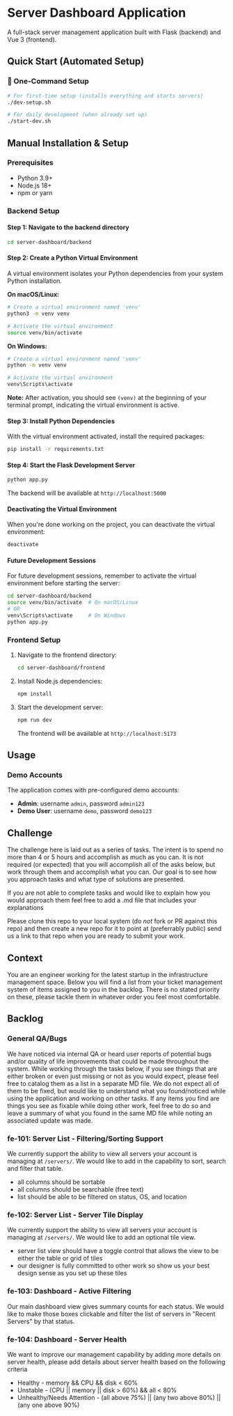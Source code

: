 # Server Dashboard Application

A full-stack server management application built with Flask (backend) and Vue 3 (frontend).

## Quick Start (Automated Setup)

### 🚀 One-Command Setup
```bash
# For first-time setup (installs everything and starts servers)
./dev-setup.sh

# For daily development (when already set up)
./start-dev.sh
```

## Manual Installation & Setup

### Prerequisites
- Python 3.9+
- Node.js 18+
- npm or yarn

### Backend Setup

#### Step 1: Navigate to the backend directory
```bash
cd server-dashboard/backend
```

#### Step 2: Create a Python Virtual Environment
A virtual environment isolates your Python dependencies from your system Python installation.

**On macOS/Linux:**
```bash
# Create a virtual environment named 'venv'
python3 -m venv venv

# Activate the virtual environment
source venv/bin/activate
```

**On Windows:**
```bash
# Create a virtual environment named 'venv'
python -m venv venv

# Activate the virtual environment
venv\Scripts\activate
```

**Note:** After activation, you should see `(venv)` at the beginning of your terminal prompt, indicating the virtual environment is active.

#### Step 3: Install Python Dependencies
With the virtual environment activated, install the required packages:
```bash
pip install -r requirements.txt
```

#### Step 4: Start the Flask Development Server
```bash
python app.py
```

The backend will be available at `http://localhost:5000`

#### Deactivating the Virtual Environment
When you're done working on the project, you can deactivate the virtual environment:
```bash
deactivate
```

#### Future Development Sessions
For future development sessions, remember to activate the virtual environment before starting the server:
```bash
cd server-dashboard/backend
source venv/bin/activate  # On macOS/Linux
# OR
venv\Scripts\activate     # On Windows
python app.py
```

### Frontend Setup
1. Navigate to the frontend directory:
   ```bash
   cd server-dashboard/frontend
   ```

2. Install Node.js dependencies:
   ```bash
   npm install
   ```

3. Start the development server:
   ```bash
   npm run dev
   ```
   
   The frontend will be available at `http://localhost:5173`

## Usage

### Demo Accounts
The application comes with pre-configured demo accounts:
- **Admin**: username `admin`, password `admin123`
- **Demo User**: username `demo`, password `demo123`


## Challenge

The challenge here is laid out as a series of tasks. The intent is to spend no more than 4 or 5 hours and accomplish as much as you can. It is not required (or expected) that you will accomplish all of the asks below, but work through them and accomplish what you can. Our goal is to see how you approach tasks and what type of solutions are presented.

If you are not able to complete tasks and would like to explain how you would approach them feel free to add a .md file that includes your explanations 

Please clone this repo to your local system (do _not_ fork or PR against this repo) and then create a new repo for it to point at (preferrably public) send us a link to that repo when you are ready to submit your work.

## Context

You are an engineer working for the latest startup in the infrastructure management space. Below you will find a list from your ticket management system of items assigned to you in the backlog. There is no stated priority on these, please tackle them in whatever order you feel most comfortable. 

## Backlog

### General QA/Bugs

We have noticed via internal QA or heard user reports of potential bugs and/or quality of life improvements that could be made throughout the system. While working through the tasks below, if you see things that are either broken or even just missing or not as you would expect, please feel free to catalog them as a list in a separate MD file. We do not expect all of them to be fixed, but would like to understand what you found/noticed while using the application and working on other tasks. If any items you find are things you see as fixable while doing other work, feel free to do so and leave a summary of what you found in the same MD file while noting an associated update was made.

### fe-101: Server List - Filtering/Sorting Support

We currently support the ability to view all servers your account is managing at `/servers/`. We would like to add in the capability to sort, search and filter that table.

* all columns should be sortable
* all columns should be searchable (free text)
* list should be able to be filtered on status, OS, and location

### fe-102: Server List - Server Tile Display

We currently support the ability to view all servers your account is managing at `/servers/`. We would like to add an optional tile view.

* server list view should have a toggle control that allows the view to be either the table or grid of tiles
* our designer is fully committed to other work so show us your best design sense as you set up these tiles

### fe-103: Dashboard - Active Filtering

Our main dashboard view gives summary counts for each status. We would like to make those boxes clickable and filter the list of servers in "Recent Servers" by that status.

### fe-104: Dashboard - Server Health

We want to improve our management capability by adding more details on server health, please add details about server health based on the following criteria

* Healthy - memory && CPU && disk < 60%
* Unstable - (CPU || memory || disk > 60%) && all < 80%
* Unhealthy/Needs Attention - (all above 75%) || (any two above 80%) || (any one above 90%)

